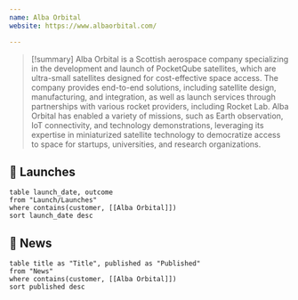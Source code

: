 ```yaml
---
name: Alba Orbital
website: https://www.albaorbital.com/

---
```


>[!summary]
Alba Orbital is a Scottish aerospace company specializing in the development and launch of PocketQube satellites, which are ultra-small satellites designed for cost-effective space access. The company provides end-to-end solutions, including satellite design, manufacturing, and integration, as well as launch services through partnerships with various rocket providers, including Rocket Lab. Alba Orbital has enabled a variety of missions, such as Earth observation, IoT connectivity, and technology demonstrations, leveraging its expertise in miniaturized satellite technology to democratize access to space for startups, universities, and research organizations.

## 🚀 Launches

```dataview
table launch_date, outcome
from "Launch/Launches"
where contains(customer, [[Alba Orbital]])
sort launch_date desc
```
## 📰 News
```dataview
table title as "Title", published as "Published"
from "News"
where contains(customer, [[Alba Orbital]])
sort published desc
```
